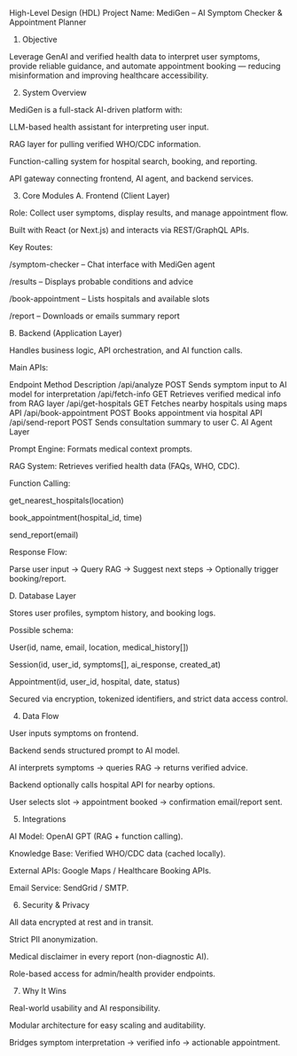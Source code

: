 High-Level Design (HDL)
Project Name: MediGen – AI Symptom Checker & Appointment Planner
1. Objective

Leverage GenAI and verified health data to interpret user symptoms, provide reliable guidance, and automate appointment booking — reducing misinformation and improving healthcare accessibility.

2. System Overview

MediGen is a full-stack AI-driven platform with:

LLM-based health assistant for interpreting user input.

RAG layer for pulling verified WHO/CDC information.

Function-calling system for hospital search, booking, and reporting.

API gateway connecting frontend, AI agent, and backend services.

3. Core Modules
A. Frontend (Client Layer)

Role: Collect user symptoms, display results, and manage appointment flow.

Built with React (or Next.js) and interacts via REST/GraphQL APIs.

Key Routes:

/symptom-checker – Chat interface with MediGen agent

/results – Displays probable conditions and advice

/book-appointment – Lists hospitals and available slots

/report – Downloads or emails summary report

B. Backend (Application Layer)

Handles business logic, API orchestration, and AI function calls.

Main APIs:

Endpoint	Method	Description
/api/analyze	POST	Sends symptom input to AI model for interpretation
/api/fetch-info	GET	Retrieves verified medical info from RAG layer
/api/get-hospitals	GET	Fetches nearby hospitals using maps API
/api/book-appointment	POST	Books appointment via hospital API
/api/send-report	POST	Sends consultation summary to user
C. AI Agent Layer

Prompt Engine: Formats medical context prompts.

RAG System: Retrieves verified health data (FAQs, WHO, CDC).

Function Calling:

get_nearest_hospitals(location)

book_appointment(hospital_id, time)

send_report(email)

Response Flow:

Parse user input → Query RAG → Suggest next steps → Optionally trigger booking/report.

D. Database Layer

Stores user profiles, symptom history, and booking logs.

Possible schema:

User(id, name, email, location, medical_history[])

Session(id, user_id, symptoms[], ai_response, created_at)

Appointment(id, user_id, hospital, date, status)

Secured via encryption, tokenized identifiers, and strict data access control.

4. Data Flow

User inputs symptoms on frontend.

Backend sends structured prompt to AI model.

AI interprets symptoms → queries RAG → returns verified advice.

Backend optionally calls hospital API for nearby options.

User selects slot → appointment booked → confirmation email/report sent.

5. Integrations

AI Model: OpenAI GPT (RAG + function calling).

Knowledge Base: Verified WHO/CDC data (cached locally).

External APIs: Google Maps / Healthcare Booking APIs.

Email Service: SendGrid / SMTP.

6. Security & Privacy

All data encrypted at rest and in transit.

Strict PII anonymization.

Medical disclaimer in every report (non-diagnostic AI).

Role-based access for admin/health provider endpoints.

7. Why It Wins

Real-world usability and AI responsibility.

Modular architecture for easy scaling and auditability.

Bridges symptom interpretation → verified info → actionable appointment.